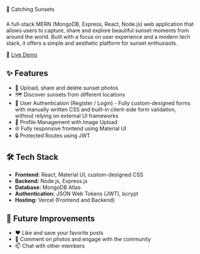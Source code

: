 🌅 Catching Sunsets
### 
A full-stack MERN (MongoDB, Express, React, Node.js) web application that allows users to capture, share and explore beautiful sunset moments from around the world. 
Built with a focus on user experience and a modern tech stack, it offers a simple and aesthetic platform for sunset enthusiasts.

🔗 [Live Demo](https://catching-sunsets.vercel.app/)

## ✨ Features

- 📸 Upload, share and delete sunset photos
- 🗺️ Discover sunsets from different locations
- 🧾 User Authentication (Register / Login) - Fully custom-designed forms with manually written CSS and built-in client-side form validation, without relying on external UI frameworks
- 👤 Profile Management with Image Upload
- 🌐 Fully responsive frontend using Material UI
- 🔒 Protected Routes using JWT

## 🛠️ Tech Stack

- **Frontend:** React, Material UI, custom-designed CSS
- **Backend:** Node.js, Express.js
- **Database:** MongoDB Atlas
- **Authentication:** JSON Web Tokens (JWT), bcrypt
- **Hosting:** Vercel (Frontend and Backend)

### 

## 🧠 Future Improvements

- ❤️ Like and save your favorite posts
- 💬 Comment on photos and engage with the community
- 📫 Chat with other members
